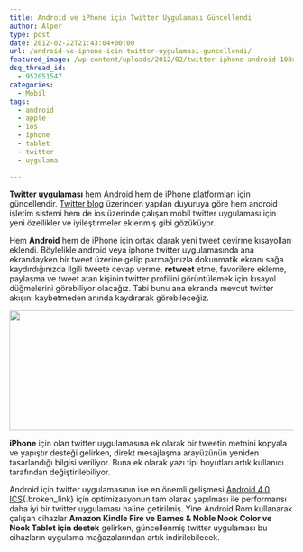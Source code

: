 ```yaml
---
title: Android ve iPhone için Twitter Uygulaması Güncellendi
author: Alper
type: post
date: 2012-02-22T21:43:04+00:00
url: /android-ve-iphone-icin-twitter-uygulamasi-guncellendi/
featured_image: /wp-content/uploads/2012/02/twitter-iphone-android-100x100.jpg
dsq_thread_id:
  - 952051547
categories:
  - Mobil
tags:
  - android
  - apple
  - ios
  - iphone
  - tablet
  - twitter
  - uygulama

---
```

**Twitter uygulaması** hem Android hem de iPhone platformları için güncellendir. <a href="http://blog.twitter.com/2012/02/twitter-mobile-app-updates-for-iphone.html" target="_blank">Twitter blog</a> üzerinden yapılan duyuruya göre hem android işletim sistemi hem de ios üzerinde çalışan mobil twitter uygulaması için yeni özellikler ve iyileştirmeler eklenmiş gibi gözüküyor.

Hem **Android** hem de iPhone için ortak olarak yeni tweet çevirme kısayolları eklendi. Böylelikle android veya iphone twitter uygulamasında ana ekrandayken bir tweet üzerine gelip parmağınızla dokunmatik ekranı sağa kaydırdığınızda ilgili tweete cevap verme, **retweet** etme, favorilere ekleme, paylaşma ve tweet atan kişinin twitter profilini görüntülemek için kısayol düğmelerini görebiliyor olacağız. Tabi bunu ana ekranda mevcut twitter akışını kaybetmeden anında kaydırarak görebileceğiz.

<img class="aligncenter size-full wp-image-7922" title="twitter-iphone-android" src="https://www.murekkep.org/wp-content/uploads/2012/02/twitter-iphone-android.jpg" alt="" width="550" height="213" srcset="https://www.murekkep.org/wp-content/uploads/2012/02/twitter-iphone-android.jpg 550w, https://www.murekkep.org/wp-content/uploads/2012/02/twitter-iphone-android-400x154.jpg 400w, https://www.murekkep.org/wp-content/uploads/2012/02/twitter-iphone-android-50x19.jpg 50w, https://www.murekkep.org/wp-content/uploads/2012/02/twitter-iphone-android-300x116.jpg 300w" sizes="(max-width: 550px) 100vw, 550px" /> 

**iPhone** için olan twitter uygulamasına ek olarak bir tweetin metnini kopyala ve yapıştır desteği gelirken, direkt mesajlaşma arayüzünün yeniden tasarlandığı bilgisi veriliyor. Buna ek olarak yazı tipi boyutları artık kullanıcı tarafından değiştirilebiliyor.

Android için twitter uygulamasının ise en önemli gelişmesi [Android 4.0 ICS][1]{.broken_link} için optimizasyonun tam olarak yapılması ile performansı daha iyi bir twitter uygulaması haline getirilmiş. Yine Android Rom kullanarak çalışan cihazlar **Amazon Kindle Fire ve Barnes & Noble Nook Color ve Nook Tablet için destek** gelirken, güncellenmiş twitter uygulaması bu cihazların uygulama mağazalarından artık indirilebilecek.

 [1]: https://www.murekkep.org/samsung-galaxy-nexus-ozellikleri-ve-android-4-0-ics-6909 "Android 4.0 ICS"